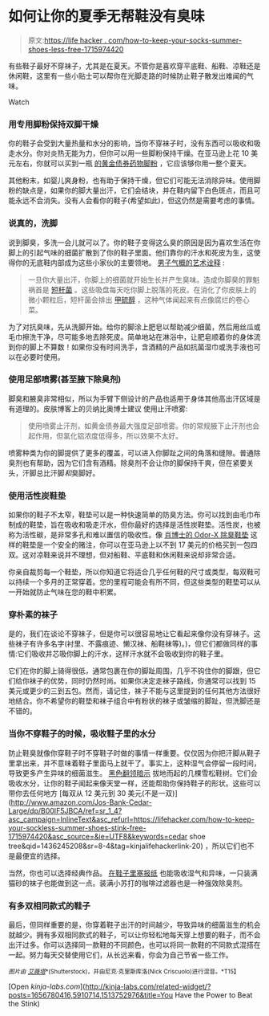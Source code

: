 # 如何让你的夏季无帮鞋没有臭味

> 原文:[https://life hacker . com/how-to-keep-your-socks-summer-shoes-less-free-1715974420](https://lifehacker.com/how-to-keep-your-sockless-summer-shoes-stink-free-1715974420)

有些鞋子最好不穿袜子，尤其是在夏天。不管你是喜欢穿平底鞋、船鞋、凉鞋还是休闲鞋，这里有一些小贴士可以帮你在光脚走路的时候防止鞋子散发出难闻的气味。

Watch

### **用专用脚粉保持双脚干燥**

你的鞋子会受到大量热量和水分的影响，当你不穿袜子时，没有东西可以吸收和吸走水分。你对炎热无能为力，但你可以用一些脚粉保持干燥。在亚马逊上花 10 美元左右，你就可以买到一瓶 [的黄金债券药物脚粉](http://www.amazon.com/Gold-Bond-Medicated-Foot-Powder/dp/B000GCKC96/?asc_campaign=InlineText&asc_refurl=https://lifehacker.com/how-to-keep-your-sockless-summer-shoes-stink-free-1715974420&asc_source=&tag=kinjalifehackerlink-20) ，它应该够你用一整个夏天。

其他粉末，如婴儿爽身粉，也有助于保持干燥，但它们可能无法消除异味。使用脚粉的缺点是，如果你的脚大量出汗，它们会结块，并在鞋内留下白色斑点，而且可能永远不会消失。没有人会看你的鞋子(希望如此)，但这仍然是需要考虑的事情。

### 说真的，洗脚

说到脚臭，多洗一会儿就可以了。你的鞋子变得这么臭的原因是因为喜欢生活在你脚上的引起气味的细菌扩散到了你的鞋子里面。他们靠你的汗水和死皮为生，这使得你的无底鞋内部成为这些小家伙的主要领地。 [男子气概的艺术诠释](http://www.artofmanliness.com/2010/06/17/going-sockless-in-the-summer/) :

> 一旦你大量出汗，你脚上的细菌就开始生长并产生臭味。造成你脚臭的罪魁祸首是 [短杆菌](https://en.wikipedia.org/wiki/Brevibacterium) 。这些吸盘每天吃你脚上脱落的死皮。在消化了你皮肤上的微小颗粒后，短杆菌会排出 [甲硫醇](https://en.wikipedia.org/wiki/Methanethiol) ，这种气体闻起来有点像腐烂的卷心菜。

为了对抗臭味，先从洗脚开始。给你的脚涂上肥皂以帮助减少细菌，然后用丝瓜或毛巾擦洗干净，尽可能多地去除死皮。简单地站在淋浴中，让肥皂顺着你的身体流到你的脚上不算数！如果你没有时间洗手，含酒精的产品如抗菌湿巾或洗手液也可以在必要时使用。

### 使用足部喷雾(甚至腋下除臭剂)

脚臭和腋臭非常相似，所以为手臂下侧设计的产品也适用于身体其他高出汗区域是有道理的。皮肤博客上的贝纳比奥博士建议 使用止汗喷雾:

> 使用喷雾止汗剂，如黄金债券最大强度足部喷雾。你的常规腋下止汗剂也会起作用，但氯化铝浓度低得多，所以效果不太好。

喷雾种类为你的脚提供了更多的覆盖，可以进入你脚趾之间的角落和缝隙。普通除臭剂也有帮助，因为它们含有酒精。除臭剂不会让你的脚保持干爽，但在紧要关头，汗脚总比汗脚*和*臭脚好。

### 使用活性炭鞋垫

如果你的鞋子不太窄，鞋垫可以是一种快速简单的防臭方法。你可以找到由毛巾布制成的鞋垫，旨在吸收和吸走汗水，但你最好的选择是活性炭鞋垫。活性炭，也被称为活性碳，是非常多孔和难以置信的吸收性。像 [肖博士的 Odor-X 除臭鞋垫](http://www.amazon.com/Dr-Scholls-Fighting-Insoles-Packages/dp/B001EPQ9IM/?asc_campaign=InlineText&asc_refurl=https://lifehacker.com/how-to-keep-your-sockless-summer-shoes-stink-free-1715974420&asc_source=&tag=kinjalifehackerlink-20) 这样的鞋垫是一个安全的赌注，你可以在亚马逊上以不到 17 美元的价格买到一包四双。这对凉鞋来说并不理想，但对船鞋、平底鞋和休闲鞋来说却非常合适。

你亲自裁剪每一个鞋垫，所以你知道它将适合几乎任何鞋的尺寸或类型，每双鞋可以持续一个多月的正常穿着。您的里程可能会有所不同，但这些类型的鞋垫可以从一开始就防止气味在您的鞋中积累。

### 穿朴素的袜子

是的，我们在谈论不穿袜子，但是你可以很容易地让它看起来像你没有穿袜子。这些袜子有许多名字(衬里、不露痕迹、懒汉袜、船鞋袜等)。)，但它们都做同样的事情:它们吸收并芯吸你脚上的汗水，这样汗水就不会吸收到你的鞋子里。

它们在你的脚上骑得很低，通常包裹在你的脚趾周围，几乎不钩住你的脚跟，但它们给你袜子的优势，同时仍然时尚。如果你决定走袜子路线，你通常可以找到 15 美元或更少的三到五包。然而，请记住，袜子不能与这里提到的任何其他方法很好地结合。你不希望你的鞋垫和袜子组合中有粉状的袜子或皱缩的脚趾，但洗脚还是不错的。

### 当你不穿鞋子的时候，吸收鞋子里的水分

防止鞋臭就像你穿鞋子时不穿鞋子时做的事情一样重要。仅仅因为你把汗脚从鞋子里拿出来，并不意味着鞋子里面马上就干了。事实上，这种湿气会停留一段时间，导致更多产生异味的细菌滋生。 [黑色翻领暗示](http://www.blacklapel.com/thecompass/going-sockless-6-ways-to-avoid-the-stink/) 拔地而起的几棵雪松鞋树。它们会吸收水分，让你的鞋子闻起来像天堂一样，还能帮助你保持鞋子的形状。这些可以带你去任何地方 [每双从 12 美元到 30 美元(不是一双)](http://www.amazon.com/Jos-Bank-Cedar-Large/dp/B00IF5JBCA/ref=sr_1_4?asc_campaign=InlineText&asc_refurl=https://lifehacker.com/how-to-keep-your-sockless-summer-shoes-stink-free-1715974420&asc_source=&ie=UTF8&keywords=cedar shoe tree&qid=1436245208&sr=8-4&tag=kinjalifehackerlink-20) ，所以它们也不是最便宜的选择。

当然，你也可以选择经典作品。 [在鞋子里塞报纸](http://lifehacker.com/remove-bad-smells-from-shoes-refrigerators-with-newspa-5828958) 也能吸收湿气和异味，一只装满猫砂的袜子也能做到这一点。装满小苏打的咖啡过滤器也是一种强效除臭剂。

### 有多双相同款式的鞋子

最后，但同样重要的是，你穿着鞋子出汗的时间越少，导致异味的细菌滋生的机会就越少。拥有多双相同款式的鞋子，可以让你轻松地每天穿上想要的鞋子，而不会出汗过多。你可以选择同一款鞋的不同颜色，也可以将同一款鞋的不同款式混搭在一起。努力每天交替使用它们，从长远来看，你会为自己节省一些工作。

<small>*图片由*</small> [<small>*艾薇塔*</small>](http://www.shutterstock.com/pic-131224505/stock-vector-vintage-style-illustration-of-two-pairs-of-flip-flops-on-the-beach.html?src=l6fP1E8Rc_U8HVb25vmCUA-2-4)<small>*(Shutterstock)，并由尼克·克里斯库洛(Nick Criscuolo)进行混音。*T15】</small>

[Open *kinja-labs.com*](http://kinja-labs.com/related-widget/?posts=1656780416,5910714,1513752976&title=You Have the Power to Beat the Stink)